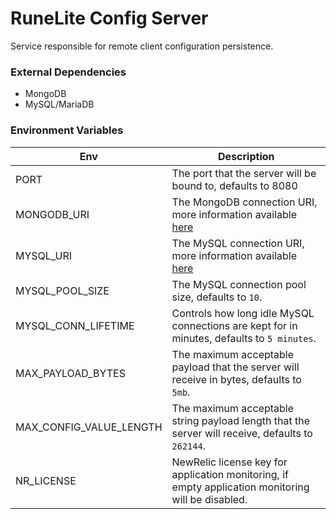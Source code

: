 # RuneLite Config Server

Service responsible for remote client configuration persistence.

### External Dependencies

* MongoDB
* MySQL/MariaDB

### Environment Variables

| Env                     | Description                                                                                                                             |
|-------------------------|-----------------------------------------------------------------------------------------------------------------------------------------|
| PORT                    | The port that the server will be bound to, defaults to 8080                                                                             |
| MONGODB_URI             | The MongoDB connection URI, more information available [here](https://www.mongodb.com/docs/drivers/go/current/fundamentals/connection/) |
| MYSQL_URI               | The MySQL connection URI, more information available [here](https://github.com/go-sql-driver/mysql#dsn-data-source-name)                |
| MYSQL_POOL_SIZE         | The MySQL connection pool size, defaults to `10`.                                                                                       |
| MYSQL_CONN_LIFETIME     | Controls how long idle MySQL connections are kept for in minutes, defaults to `5 minutes`.                                              |
| MAX_PAYLOAD_BYTES       | The maximum acceptable payload that the server will receive in bytes, defaults to `5mb`.                                                |
| MAX_CONFIG_VALUE_LENGTH | The maximum acceptable string payload length that the server will receive, defaults to `262144`.                                        |
| NR_LICENSE              | NewRelic license key for application monitoring, if empty application monitoring will be disabled.                                      |